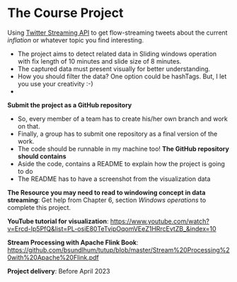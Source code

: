 # The Course Project

Using [Twitter Streaming API](https://nightlies.apache.org/flink/flink-docs-release-1.13/docs/connectors/datastream/twitter/) 
to get flow-streaming tweets about the current _inflation_ or whatever topic you find interesting.

- The project aims to detect related data in Sliding windows operation with fix length of 10 minutes and slide size of 8 minutes.
- The captured data must present visually for better understanding.
- How you should filter the data? One option could be hashTags. But, I let you use your creativity :-)
- 

**Submit the project as a GitHub repository**
- So, every member of a team has to create his/her own branch and work on that.
- Finally, a group has to submit one repository as a final version of the work.
- The code should be runnable in my machine too!
**The GitHub repository should contains**
- Aside the code, contains a README to explain how the project is going to do
- The README has to have a screenshot from the visualization data


**The Resource you may need to read to windowing concept in data streaming**: Get help from Chapter 6, section _Windows operations_ to complete this project.

**YouTube tutorial for visualization**: https://www.youtube.com/watch?v=Ercd-Ip5PfQ&list=PL-osiE80TeTvipOqomVEeZ1HRrcEvtZB_&index=10

**Stream Processing with Apache Flink Book**: https://github.com/bsundlhum/tutup/blob/master/Stream%20Processing%20with%20Apache%20Flink.pdf

**Project delivery**: Before April 2023


